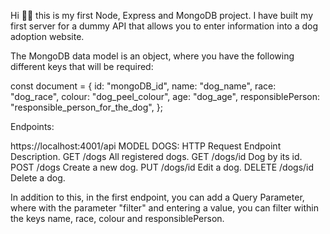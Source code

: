 Hi 👋🏽 this is my first Node, Express and MongoDB project. I have built my first server for a dummy API that allows you to enter information into a dog adoption website.

The MongoDB data model is an object, where you have the following different keys that will be required:

const document = {
  id: "mongoDB_id",
  name: "dog_name",
  race: "dog_race",
  colour: "dog_peel_colour",
  age: "dog_age",
  responsiblePerson: "responsible_person_for_the_dog",
};

Endpoints:

https://localhost:4001/api
MODEL DOGS:
HTTP Request Endpoint Description.
GET /dogs All registered dogs.
GET /dogs/id Dog by its id.
POST /dogs Create a new dog.
PUT /dogs/id Edit a dog.
DELETE /dogs/id Delete a dog.

In addition to this, in the first endpoint, you can add a Query Parameter, where with the parameter "filter" and entering a value, you can filter within the keys name, race, colour and responsiblePerson.
